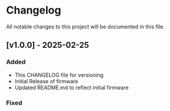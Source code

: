 # Changelog

All notable changes to this project will be documented in this file.

## [v1.0.0] - 2025-02-25
### Added
- This CHANGELOG file for versioning
- Initial Release of firmware
- Updated README.md to reflect initial firmware

### Fixed